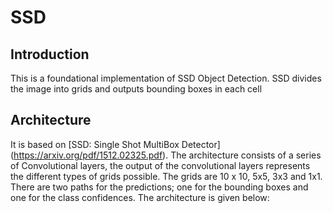 # SSD
## Introduction 
This is a foundational implementation of SSD Object Detection. SSD divides the image into grids and outputs bounding boxes in each cell

## Architecture
It is based on [SSD: Single Shot MultiBox Detector] (https://arxiv.org/pdf/1512.02325.pdf). The architecture consists of a series of Convolutional layers, the output of the convolutional layers represents the different types of grids possible. The grids are 10 x 10, 5x5, 3x3 and 1x1. There are two paths for the predictions; one for the bounding boxes and one for the class confidences. The architecture is given below:
